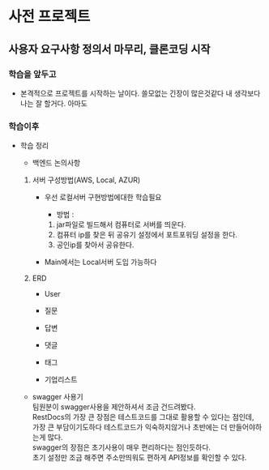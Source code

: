 # 사전 프로젝트
## 사용자 요구사항 정의서 마무리, 클론코딩 시작

### 학습을 앞두고
- 본격적으로 프로젝트를 시작하는 날이다. 쓸모없는 긴장이 많은것같다 내 생각보다 나는 잘 할거다. 아마도

### 학습이후

- 학습 정리

    - 백엔드 논의사항
    1. 서버 구성방법(AWS, Local, AZUR)  
        - 우선 로컬서버 구현방법에대한 학습필요
            - 방법 :  
            1. jar파일로 빌드해서 컴퓨터로 서버를 띄운다.
            2. 컴퓨터 ip를 찾은 뒤 공유기 설정에서 포트포워딩 설정을 한다.  
            3. 공인ip를 찾아서 공유한다.

        - Main에서는 Local서버 도입 가능하다

    2. ERD  
        - User
        - 질문
        - 답변
        - 댓글
        - 태그

        - 기업리스트

    - swagger 사용기  
    팀원분이 swagger사용을 제안하셔서 조금 건드려봤다.  
    RestDocs의 가장 큰 장점은 테스트코드를 그대로 활용할 수 있다는 점인데,  
    가장 큰 부담이기도하다 테스트코드가 익숙하지않거나 초반에는 더 만들어야하는게 많다.  
    swagger의 장점은 초기사용이 매우 편리하다는 점인듯하다.  
    초기 설정만 조금 해주면 주소만띄워도 편하게 API정보를 확인할 수 있다.  
    